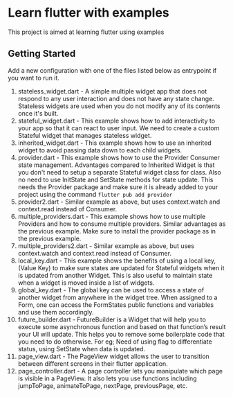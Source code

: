 # Learn flutter with examples

This project is aimed at learning flutter using examples

## Getting Started

Add a new configuration with one of the files listed below as entrypoint if you want to run it.

1. stateless_widget.dart - A simple multiple widget app that does not respond to any user interaction and does not have any state change.
                           Stateless widgets are used when you do not modify any of its contents once it's built.
2. stateful_widget.dart - This example shows how to add interactivity to your app so that it can react to user input.
                          We need to create a custom Stateful widget that manages stateless widget.
3. inherited_widget.dart - This example shows how to use an inherited widget to avoid passing data down to each child widgets.
4. provider.dart - This example shows how to use the Provider Consumer state management.
                   Advantages compared to Inherited Widget is that you don't need to setup a separate Stateful widget class for class.
                   Also no need to use InitState and SetState methods for state update.
                   This needs the Provider package and make sure it is already added to your project using the command 
                   ```flutter pub add provider```
5. provider2.dart - Similar example as above, but uses context.watch<T> and context.read<T> instead of Consumer.
6. multiple_providers.dart - This example shows how to use multiple Providers and how to consume multiple providers.
                             Similar advantages as the previous example.
                            Make sure to install the provider package as in the previous example.
7. multiple_providers2.dart - Similar example as above, but uses context.watch<T> and context.read<T> instead of Consumer.
8. local_key.dart - This example shows the benefits of using a local key, (Value Key) to make sure states are updated for Stateful widgets when it is updated from another Widget.
                    This is also useful to maintain state when a widget is moved inside a list of widgets.
9. global_key.dart - The global key can be used to access a state of another widget from anywhere in the widget tree.
                     When assigned to a Form, one can access the FormStates public functions and variables and use them accordingly.
10. future_builder.dart - FutureBuilder is a Widget that will help you to execute some asynchronous function and based on that function’s result your UI will update.
                         This helps you to remove some boilerplate code that you need to do otherwise.
                         For eg; Need of using flag to differentiate status, using SetState when data is updated.
11. page_view.dart - The PageView widget allows the user to transition between different screens in their flutter application.
12. page_controller.dart - A page controller lets you manipulate which page is visible in a PageView. 
                           It also lets you use functions including jumpToPage, animateToPage, nextPage, previousPage, etc.